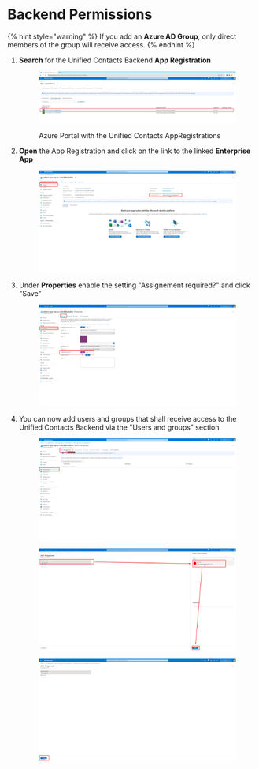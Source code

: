 # Backend Permissions

{% hint style="warning" %}
If you add an **Azure AD Group**, only direct members of the group will receive access.
{% endhint %}

1.  **Search** for the Unified Contacts Backend **App Registration**

    <figure><img src="../.gitbook/assets/image (4).png" alt=""><figcaption><p>Azure Portal with the Unified Contacts AppRegistrations</p></figcaption></figure>
2.  **Open** the App Registration and click on the link to the linked **Enterprise App**

    <figure><img src="../.gitbook/assets/image (24).png" alt=""><figcaption></figcaption></figure>
3.  Under **Properties** enable the setting "Assignement required?" and click "Save"

    <figure><img src="../.gitbook/assets/image (10).png" alt=""><figcaption></figcaption></figure>
4.  You can now add users and groups that shall receive access to the Unified Contacts Backend via the "Users and groups" section

    <figure><img src="../.gitbook/assets/image (8).png" alt=""><figcaption></figcaption></figure>



    <figure><img src="../.gitbook/assets/image (5).png" alt=""><figcaption></figcaption></figure>



    <figure><img src="../.gitbook/assets/image (21).png" alt=""><figcaption></figcaption></figure>
